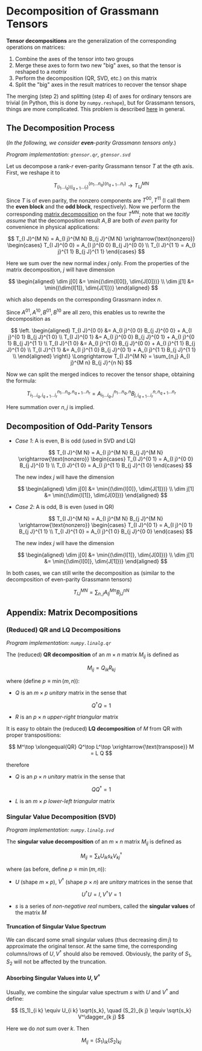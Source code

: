 # Decomposition of Grassmann Tensors

**Tensor decompositions** are the generalization of the corresponding operations on  matrices:

1. Combine the axes of the tensor into two groups
2. Merge these axes to form two new "big" axes, so that the tensor is reshaped to a *matrix*
3. Perform the decomposition (QR, SVD, etc.) on this matrix
4. Split the "big" axes in the result matrices to recover the tensor shape

The merging (step 2) and splitting (step 4) of axes for ordinary tensors are trivial (in Python, this is done by `numpy.reshape`), but for Grassmann tensors, things are more complicated. This problem is described [here](axis_merging.md) in general.

## The Decomposition Process

(*In the following, we consider **even**-parity Grassmann tensors only.*) 

*Program implementation: `gtensor.qr`, `gtensor.svd`*

Let us decompose a rank-$r$ even-parity Grassmann tensor $T$ at the $q$th axis. First, we reshape it to

$$
T_{(i_1 ... i_q) (i_{q+1} ... i_r)}^{(n_1 ... n_q) (n_{q+1} ... n_r)}
\rightarrow T_{I J}^{M N}
$$

Since $T$ is of even parity, the nonzero components are $T^{0 0}, T^{1 1}$ (I call them the **even block** and the **odd block**, respectively). Now we perform the corresponding [matrix decomposition](#appendix-matrix-decompositions) on the four $T^{MN}$; note that we *tacitly assume* that the decomposition result $A, B$ are both of *even* parity for convenience in physical applications:

$$
T_{I J}^{M N} = A_{I j}^{M N} B_{j J}^{M N} 
\xrightarrow{\text{nonzero}}
\begin{cases}
    T_{I J}^{0 0} = A_{I j}^{0 0} B_{j J}^{0 0} \\
    T_{I J}^{1 1} = A_{I j}^{1 1} B_{j J}^{1 1}
\end{cases}
$$

Here we sum over the new normal index $j$ only. From the properties of the matrix decomposition, $j$ will have dimension

$$
\begin{aligned}
    \dim j[0] &= \min{(\dim{I[0]}, \dim{J[0]})}
    \\
    \dim j[1] &= \min{(\dim{I[1]}, \dim{J[1]})}
\end{aligned}
$$

which also depends on the corresponding Grassmann index $n$. 

Since $A^{0 1}, A^{1 0}, B^{0 1}, B^{1 0}$ are all zero, this enables us to rewrite the decomposition as

$$
\left.
\begin{aligned}
    T_{I J}^{0 0} &= A_{I j}^{0 0} B_{j J}^{0 0} +  A_{I j}^{0 1} B_{j J}^{1 0} \\
    T_{I J}^{0 1} &= A_{I j}^{0 0} B_{j J}^{0 1} +  A_{I j}^{0 1} B_{j J}^{1 1} \\
    T_{I J}^{1 0} &= A_{I j}^{1 0} B_{j J}^{0 0} +  A_{I j}^{1 1} B_{j J}^{1 0} \\
    T_{I J}^{1 1} &= A_{I j}^{1 0} B_{j J}^{0 1} +  A_{I j}^{1 1} B_{j J}^{1 1} \\
\end{aligned}
\right\} \Longrightarrow
T_{I J}^{M N} = \sum_{n,j} A_{I j}^{M n} B_{j J}^{n N}
$$

Now we can split the merged indices to recover the tensor shape, obtaining the formula:

$$
T_{i_1 ... i_q,  i_{q+1} ... i_r}^{n_1 ... n_q,  n_{q+1} ... n_r}
= A_{i_1 ... i_q, j}^{n_1 ... n_q, n} B_{j, i_{q+1} ... i_r}^{n, n_{q+1} ... n_r} 
$$

Here summation over $n,j$ is implied. 

## Decomposition of Odd-Parity Tensors

- *Case 1*: A is even, B is odd (used in SVD and LQ)

    $$
    T_{I J}^{M N} = A_{I j}^{M N} B_{j J}^{M N} 
    \xrightarrow{\text{nonzero}}
    \begin{cases}
        T_{I J}^{0 1} = A_{I j}^{0 0} B_{j J}^{0 1} \\
        T_{I J}^{1 0} = A_{I j}^{1 1} B_{j J}^{1 0}
    \end{cases}
    $$

    The new index $j$ will have the dimension

    $$
    \begin{aligned}
        \dim j[0] &= \min{(\dim{I[0]}, \dim{J[1]})}
        \\
        \dim j[1] &= \min{(\dim{I[1]}, \dim{J[0]})}
    \end{aligned}
    $$

- *Case 2*: A is odd, B is even (used in QR)

    $$
    T_{I J}^{M N} = A_{I j}^{M N} B_{j J}^{M N} 
    \xrightarrow{\text{nonzero}}
    \begin{cases}
        T_{I J}^{0 1} = A_{I j}^{0 1} B_{j J}^{1 1} \\
        T_{I J}^{1 0} = A_{I j}^{1 0} B_{j J}^{0 0}
    \end{cases}
    $$

    The new index $j$ will have the dimension

    $$
    \begin{aligned}
        \dim j[0] &= \min{(\dim{I[1]}, \dim{J[0]})}
        \\
        \dim j[1] &= \min{(\dim{I[0]}, \dim{J[1]})}
    \end{aligned}
    $$

In both cases, we can still write the decomposition as (similar to the decomposition of even-parity Grassmann tensors)

$$
T_{I J}^{M N} = \sum_{n,j} A_{I j}^{M n} B_{j J}^{n N}
$$

## Appendix: Matrix Decompositions

### (Reduced) QR and LQ Decompositions

*Program implementation: `numpy.linalg.qr`*

The (reduced) **QR decomposition** of an $m \times n$ matrix $M_{i j}$ is defined as

$$
M_{i j} = Q_{i k} R_{k j}
$$

where (define $p \equiv \min{(m,n)}$):

- $Q$ is an $m \times p$ *unitary* matrix in the sense that 

$$Q^\dagger Q = 1$$

- $R$ is an $p \times n$ *upper-right triangular* matrix

It is easy to obtain the (reduced) **LQ decomposition** of $M$ from QR with proper transpositions:

$$
M^\top \xlongequal{QR} Q^\top L^\top 
\xrightarrow{\text{transpose}} M = L Q
$$

therefore

- $Q$ is an $p \times n$ *unitary* matrix in the sense that 

$$Q Q^\dagger = 1$$

- $L$ is an $m \times p$ *lower-left triangular* matrix


### Singular Value Decomposition (SVD)

*Program implementation: `numpy.linalg.svd`*

The **singular value decomposition** of an $m \times n$ matrix $M_{i j}$ is defined as

$$
M_{i j} = \sum_{k} U_{i k} s_k V^\dagger_{k j}
$$

where (as before, define $p \equiv \min{(m,n)}$):

- $U$ (shape $m \times p$), $V^\dagger$ (shape $p \times n$) are *unitary* matrices in the sense that

$$ U^\dagger U = I, V^\dagger V  = 1 $$

- $s$ is a series of *non-negative real* numbers, called the **singular values** of the matrix $M$

#### Truncation of Singular Value Spectrum 

We can discard some small singular values (thus decreasing $\dim j$) to approximate the original tensor. At the same time, the corresponding columns/rows of $U, V^\dagger$ should also be removed. Obviously, the parity of $S_1, S_2$ will not be affected by the truncation.

#### Absorbing Singular Values into $U, V^\dagger$

Usually, we combine the singular value spectrum $s$ with $U$ and $V^\dagger$ and define:

$$
(S_1)_{i k} \equiv U_{i k} \sqrt{s_k}, \quad
(S_2)_{k j} \equiv \sqrt{s_k} V^\dagger_{k j}
$$

Here we do *not* sum over $k$. Then

$$
M_{i j} = (S_1)_{i k} (S_2)_{k j}
$$
